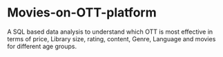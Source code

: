 # Movies-on-OTT-platform
A SQL based data analysis to understand which OTT is most effective in terms of price, Library size, rating, content, Genre, Language and movies for different age groups.
